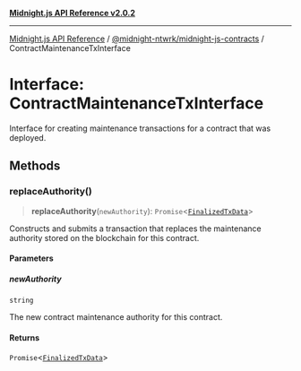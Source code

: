 [**Midnight.js API Reference v2.0.2**](../../../README.md)

***

[Midnight.js API Reference](../../../packages.md) / [@midnight-ntwrk/midnight-js-contracts](../README.md) / ContractMaintenanceTxInterface

# Interface: ContractMaintenanceTxInterface

Interface for creating maintenance transactions for a contract that was
deployed.

## Methods

### replaceAuthority()

> **replaceAuthority**(`newAuthority`): `Promise`\<[`FinalizedTxData`](../../midnight-js-types/interfaces/FinalizedTxData.md)\>

Constructs and submits a transaction that replaces the maintenance
authority stored on the blockchain for this contract.

#### Parameters

##### newAuthority

`string`

The new contract maintenance authority for this contract.

#### Returns

`Promise`\<[`FinalizedTxData`](../../midnight-js-types/interfaces/FinalizedTxData.md)\>
